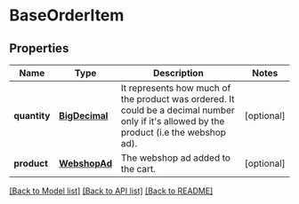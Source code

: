 # BaseOrderItem

## Properties
Name | Type | Description | Notes
------------ | ------------- | ------------- | -------------
**quantity** | [**BigDecimal**](BigDecimal.md) | It represents how much of the product was ordered.  It could be a decimal number only if it&#39;s allowed by the  product (i.e the webshop ad).  | [optional] 
**product** | [**WebshopAd**](WebshopAd.md) | The webshop ad added to the cart. | [optional] 

[[Back to Model list]](../README.md#documentation-for-models) [[Back to API list]](../README.md#documentation-for-api-endpoints) [[Back to README]](../README.md)


